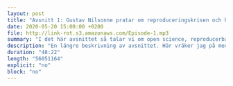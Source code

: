 ```yaml
---
layout: post
title: "Avsnitt 1: Gustav Nilsonne pratar om reproduceringskrisen och hur man ska göra för att få till riktigt jävla långa titlar"
date: 2020-05-20 15:00:00 +0200
file: http://link-rot.s3.amazonaws.com/Episode-1.mp3
summary: "I det här avsnittet så talar vi om open science, reproducerbarhet och Gustavs basröst."
description: "En längre beskrivning av avsnittet. Här vräker jag på med lite extra snack bara så att det ska gå att se hur det ser ut sedan. Ja, jag kan skriva en massa ända <b>tills</b> jag tröttnar. Dock känns det mer som att jag kommer att ha en punktlista som ser ut <i>typ</i> såhär:"
duration: "48:22" 
length: "56051164"
explicit: "no" 
block: "no"
---
```

